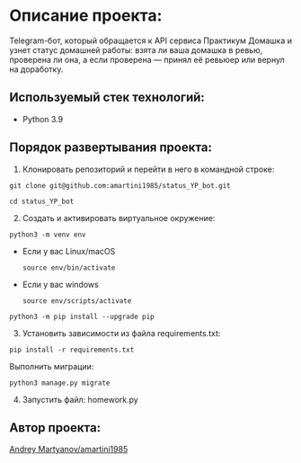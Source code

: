 

# Описание проекта:

Telegram-бот, который обращается к API сервиса Практикум Домашка и узнет статус домашней работы: взята ли ваша домашка в ревью, проверена ли она, а если проверена — принял её ревьюер или вернул на доработку.

## Используемый стек технологий:
- Python 3.9

## Порядок развертывания проекта:
1) Клонировать репозиторий и перейти в него в командной строке:

```
git clone git@github.com:amartini1985/status_YP_bot.git
```

```
cd status_YP_bot

```

2) Cоздать и активировать виртуальное окружение:

```
python3 -m venv env
```

* Если у вас Linux/macOS

    ```
    source env/bin/activate
    ```

* Если у вас windows

    ```
    source env/scripts/activate
    ```

```
python3 -m pip install --upgrade pip
```

3) Установить зависимости из файла requirements.txt:

```
pip install -r requirements.txt
```

Выполнить миграции:

```
python3 manage.py migrate
```

4) Запустить файл: homework.py


## Автор проекта:
[Andrey Martyanov/amartini1985](https://github.com/amartini1985)
